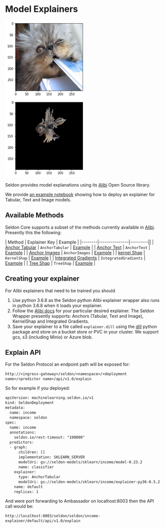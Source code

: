 # Model Explainers

![cat](cat.png)
![explanation](cat_explanation.png)

Seldon provides model explanations using its [Alibi](https://github.com/SeldonIO/alibi)  Open Source library.

We provide [an example notebook](../examples/explainer_examples.html) showing how to deploy an explainer for Tabular, Text and Image models.


## Available Methods

Seldon Core supports a subset of the methods currently available in [Alibi](https://github.com/SeldonIO/alibi). Presently this the following:


| Method | Explainer Key | Example |
|--------|---------------|---------||
| [Anchor Tabular](https://docs.seldon.io/projects/alibi/en/latest/methods/Anchors.html) | `AnchorTabular` | [Example](https://docs.seldon.io/projects/seldon-core/en/latest/examples/explainer_examples.html#Income-Prediction-Model-with-Anchors-Explainer) |
| [Anchor Text](https://docs.seldon.io/projects/alibi/en/latest/methods/Anchors.html) | `AnchorText` | [Example](https://docs.seldon.io/projects/seldon-core/en/latest/examples/explainer_examples.html#Movie-Sentiment-Model) |
| [Anchor Images](https://docs.seldon.io/projects/alibi/en/latest/methods/Anchors.html) | `AnchorImages` | [Example](https://docs.seldon.io/projects/seldon-core/en/latest/examples/explainer_examples.html#Tensorflow-CIFAR10-Model) |
| [kernel Shap](https://docs.seldon.io/projects/alibi/en/latest/methods/KernelSHAP.html) | `KernelShap` | [Example](https://docs.seldon.io/projects/seldon-core/en/latest/examples/explainer_examples.html#Wine-Prediction-Model-with-Shap-Explainer) |
| [Integrated Gradients](https://docs.seldon.io/projects/alibi/en/latest/methods/IntegratedGradients.html) | `IntegratedGradients` | [Example](https://docs.seldon.io/projects/seldon-core/en/latest/examples/explainer_examples.html#MNIST-Model-with-Integrated-Gradients-Explainer) |
| [Tree Shap](https://docs.seldon.io/projects/alibi/en/latest/methods/TreeSHAP.html) | `TreeShap` | [Example](https://docs.seldon.io/projects/seldon-core/en/latest/examples/explainer_examples.html#XGBoost-Model-with-TreeShap-Explainer) |

## Creating your explainer

For Alibi explainers that need to be trained you should

 1. Use python 3.6.8 as the Seldon python Alibi explainer wrapper also runs in python 3.6.8 when it loads your explainer.
 1. Follow the [Alibi docs](https://docs.seldon.io/projects/alibi/en/latest/index.html) for your particular desired explainer. The Seldon Wrapper presently supports: Anchors (Tabular, Text and Image), KernelShap and Integrated Gradients.
 1. Save your explainer to a file called `explainer.dill` using the [dill](https://pypi.org/project/dill/) python package and store on a bucket store or PVC in your cluster. We support gcs, s3 (including Minio) or Azure blob.


## Explain API

For the Seldon Protocol an endpoint path will be exposed for:

```
http://<ingress-gateway>/seldon/<namespace>/<deployment name>/<predictor name>/api/v1.0/explain
```

So for example if you deployed:

```
apiVersion: machinelearning.seldon.io/v1
kind: SeldonDeployment
metadata:
  name: income
  namespace: seldon
spec:
  name: income
  annotations:
    seldon.io/rest-timeout: "100000"
  predictors:
  - graph:
      children: []
      implementation: SKLEARN_SERVER
      modelUri: gs://seldon-models/sklearn/income/model-0.23.2
      name: classifier
    explainer:
      type: AnchorTabular
      modelUri: gs://seldon-models/sklearn/income/explainer-py36-0.5.2
    name: default
    replicas: 1
```

And were port forwarding to Ambassador on localhost:8003 then the API call would be:

```
http://localhost:8003/seldon/seldon/income-explainer/default/api/v1.0/explain
```
